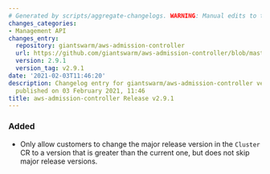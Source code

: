 ```yaml
---
# Generated by scripts/aggregate-changelogs. WARNING: Manual edits to this files will be overwritten.
changes_categories:
- Management API
changes_entry:
  repository: giantswarm/aws-admission-controller
  url: https://github.com/giantswarm/aws-admission-controller/blob/master/CHANGELOG.md#291---2021-02-03
  version: 2.9.1
  version_tag: v2.9.1
date: '2021-02-03T11:46:20'
description: Changelog entry for giantswarm/aws-admission-controller version 2.9.1,
  published on 03 February 2021, 11:46
title: aws-admission-controller Release v2.9.1
---
```


### Added
- Only allow customers to change the major release version in the `Cluster` CR to a version that is greater than the current one,
  but does not skip major release versions.
